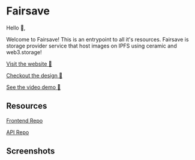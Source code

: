 # Fairsave

Hello 👋,

Welcome to Fairsave! This is an entrypoint to all it's resources. Fairsave is storage provider service that host images on IPFS using ceramic and web3.storage!

[Visit the website 👀](https://fairsave.vercel.app)

[Checkout the design 🎨](https://www.figma.com/file/sfbMIxd916t4AMyHrmDJ8k/fairsave?node-id=0%3A1&t=F0Ailt8O4DpnH9XP-1)

[See the video demo 🍿]()

## Resources

[Frontend Repo](https://github.com/dreampiper/fairsave--frontend)

[API Repo](https://github.com/dreampiper/fairsave--api)

## Screenshots
